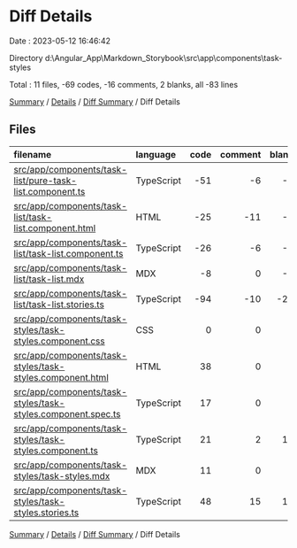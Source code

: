 # Diff Details

Date : 2023-05-12 16:46:42

Directory d:\\Angular_App\\Markdown_Storybook\\src\\app\\components\\task-styles

Total : 11 files,  -69 codes, -16 comments, 2 blanks, all -83 lines

[Summary](results.md) / [Details](details.md) / [Diff Summary](diff.md) / Diff Details

## Files
| filename | language | code | comment | blank | total |
| :--- | :--- | ---: | ---: | ---: | ---: |
| [src/app/components/task-list/pure-task-list.component.ts](/src/app/components/task-list/pure-task-list.component.ts) | TypeScript | -51 | -6 | -5 | -62 |
| [src/app/components/task-list/task-list.component.html](/src/app/components/task-list/task-list.component.html) | HTML | -25 | -11 | -1 | -37 |
| [src/app/components/task-list/task-list.component.ts](/src/app/components/task-list/task-list.component.ts) | TypeScript | -26 | -6 | -5 | -37 |
| [src/app/components/task-list/task-list.mdx](/src/app/components/task-list/task-list.mdx) | MDX | -8 | 0 | -7 | -15 |
| [src/app/components/task-list/task-list.stories.ts](/src/app/components/task-list/task-list.stories.ts) | TypeScript | -94 | -10 | -22 | -126 |
| [src/app/components/task-styles/task-styles.component.css](/src/app/components/task-styles/task-styles.component.css) | CSS | 0 | 0 | 1 | 1 |
| [src/app/components/task-styles/task-styles.component.html](/src/app/components/task-styles/task-styles.component.html) | HTML | 38 | 0 | 4 | 42 |
| [src/app/components/task-styles/task-styles.component.spec.ts](/src/app/components/task-styles/task-styles.component.spec.ts) | TypeScript | 17 | 0 | 5 | 22 |
| [src/app/components/task-styles/task-styles.component.ts](/src/app/components/task-styles/task-styles.component.ts) | TypeScript | 21 | 2 | 13 | 36 |
| [src/app/components/task-styles/task-styles.mdx](/src/app/components/task-styles/task-styles.mdx) | MDX | 11 | 0 | 7 | 18 |
| [src/app/components/task-styles/task-styles.stories.ts](/src/app/components/task-styles/task-styles.stories.ts) | TypeScript | 48 | 15 | 12 | 75 |

[Summary](results.md) / [Details](details.md) / [Diff Summary](diff.md) / Diff Details
